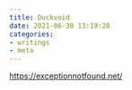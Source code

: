 ```yaml
---
title: Duckvoid
date: 2021-06-30 13:19:28
categories:
- writings
- meta
---
```

https://exceptionnotfound.net/